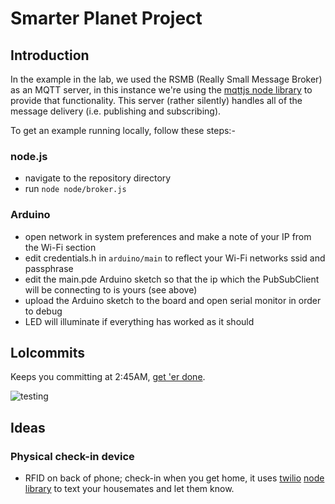 # Smarter Planet Project

## Introduction

In the example in the lab, we used the RSMB (Really Small Message Broker) as an MQTT server, in this instance we're using the [mqttjs node library](https://github.com/adamvr/MQTT.js/) to provide that functionality. This server (rather silently) handles all of the message delivery (i.e. publishing and subscribing).

To get an example running locally, follow these steps:-

### node.js
- navigate to the repository directory
- run `node node/broker.js`

### Arduino
- open network in system preferences and make a note of your IP from the Wi-Fi section
- edit credentials.h in `arduino/main` to reflect your Wi-Fi networks ssid and passphrase
- edit the main.pde Arduino sketch so that the ip which the PubSubClient will be connecting to is yours (see above)
- upload the Arduino sketch to the board and open serial monitor in order to debug
- LED will illuminate if everything has worked as it should

## Lolcommits

Keeps you committing at 2:45AM, [get 'er done](https://github.com/mroth/lolcommits).

![testing](http://f.cl.ly/items/2u413w13372i0a123i0Y/8a340645db9.jpg)

## Ideas

### Physical check-in device
- RFID on back of phone; check-in when you get home, it uses [twilio](http://twilio.com) [node library](https://github.com/sjwalter/node-twilio) to text your housemates and let them know.